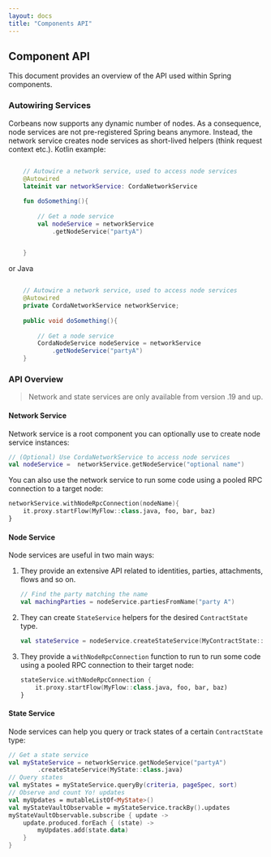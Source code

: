 ```yaml
---
layout: docs
title: "Components API"
---
```


## Component API

This document provides an overview of the API used within Spring components.

### Autowiring Services

Corbeans now supports any dynamic number of nodes. As a consequence, 
node services are not pre-registered Spring beans anymore. 
Instead, the network service creates node services as short-lived 
helpers (think request context etc.). Kotlin example:

```kotlin
    
    // Autowire a network service, used to access node services
    @Autowired
    lateinit var networkService: CordaNetworkService

    fun doSomething(){
        
        // Get a node service
        val nodeService = networkService
            .getNodeService("partyA")    


    }
```

or Java

```java

    // Autowire a network service, used to access node services
    @Autowired
    private CordaNetworkService networkService;
    
    public void doSomething(){
    
        // Get a node service
        CordaNodeService nodeService = networkService
            .getNodeService("partyA") 
    }
```

### API Overview 

> Network and state services are only available from version .19 and up.

#### Network Service

Network service is a root component you can optionally use to 
create node service instances:
 
```kotlin
// (Optional) Use CordaNetworkService to access node services
val nodeService =  networkService.getNodeService("optional name")
```

You can also use the network service to run some code using a pooled 
RPC connection to a target node:

```kotlin
networkService.withNodeRpcConnection(nodeName){
    it.proxy.startFlow(MyFlow::class.java, foo, bar, baz)
}
```

#### Node Service

Node services are useful in two main ways:

1. They provide an extensive API related to identities, parties, attachments, 
flows and so on.
	```kotlin
	// Find the party matching the name
	val machingParties = nodeService.partiesFromName("party A")
	```
2. They can create `StateService` helpers for the desired 
`ContractState` type. 
	```kotlin
	val stateService = nodeService.createStateService(MyContractState::class.java)
	```
3. They provide a `withNodeRpcConnection` function to run to run some code 
using a pooled RPC connection to their target node: 
    ```kotlin
    stateService.withNodeRpcConnection {
        it.proxy.startFlow(MyFlow::class.java, foo, bar, baz)
    }
    ```
	
#### State Service

Node services can help you query or track states of a 
certain `ContractState` type:

```kotlin
// Get a state service
val myStateService = networkService.getNodeService("partyA")
		.createStateService(MyState::class.java)
// Query states 
val myStates = myStateService.queryBy(criteria, pageSpec, sort)
// Observe and count Yo! updates
val myUpdates = mutableListOf<MyState>()
val myStateVaultObservable = myStateService.trackBy().updates   
myStateVaultObservable.subscribe { update ->
	update.produced.forEach { (state) ->
		myUpdates.add(state.data)
	}
}
```

